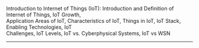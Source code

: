 Introduction to Internet of Things (IoT): Introduction and Definition of Internet of Things, IoT Growth,  
Application Areas of IoT, Characteristics of IoT, Things in IoT, IoT Stack, Enabling Technologies, IoT  
Challenges, IoT Levels, IoT vs. Cyberphysical Systems, IoT vs WSN

---
